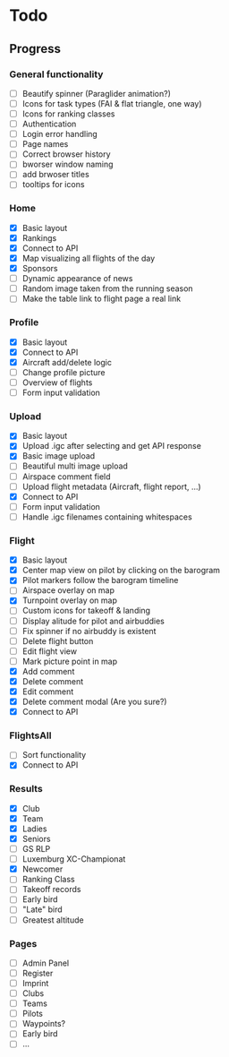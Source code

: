 # Todo

## Progress

### General functionality

- [ ] Beautify spinner (Paraglider animation?)
- [ ] Icons for task types (FAI & flat triangle, one way)
- [ ] Icons for ranking classes
- [ ] Authentication
- [ ] Login error handling
- [ ] Page names
- [ ] Correct browser history
- [ ] bworser window naming
- [ ] add brwoser titles
- [ ] tooltips for icons

### Home

- [x] Basic layout
- [x] Rankings
- [x] Connect to API
- [x] Map visualizing all flights of the day
- [x] Sponsors
- [ ] Dynamic appearance of news
- [ ] Random image taken from the running season
- [ ] Make the table link to flight page a real link

### Profile

- [x] Basic layout
- [x] Connect to API
- [x] Aircraft add/delete logic
- [ ] Change profile picture
- [ ] Overview of flights
- [ ] Form input validation

### Upload

- [x] Basic layout
- [x] Upload .igc after selecting and get API response
- [x] Basic image upload
- [ ] Beautiful multi image upload
- [ ] Airspace comment field
- [ ] Upload flight metadata (Aircraft, flight report, ...)
- [x] Connect to API
- [ ] Form input validation
- [ ] Handle .igc filenames containing whitespaces

### Flight

- [x] Basic layout
- [x] Center map view on pilot by clicking on the barogram
- [x] Pilot markers follow the barogram timeline
- [ ] Airspace overlay on map
- [x] Turnpoint overlay on map
- [ ] Custom icons for takeoff & landing
- [ ] Display alitude for pilot and airbuddies
- [ ] Fix spinner if no airbuddy is existent
- [ ] Delete flight button
- [ ] Edit flight view
- [ ] Mark picture point in map
- [x] Add comment
- [x] Delete comment
- [x] Edit comment
- [x] Delete comment modal (Are you sure?)
- [x] Connect to API

### FlightsAll

- [ ] Sort functionality
- [x] Connect to API

### Results

- [x] Club
- [x] Team
- [x] Ladies
- [x] Seniors
- [ ] GS RLP
- [ ] Luxemburg XC-Championat
- [x] Newcomer
- [ ] Ranking Class
- [ ] Takeoff records
- [ ] Early bird
- [ ] "Late" bird
- [ ] Greatest altitude

### Pages

- [ ] Admin Panel
- [ ] Register
- [ ] Imprint
- [ ] Clubs
- [ ] Teams
- [ ] Pilots
- [ ] Waypoints?
- [ ] Early bird
- [ ] ...
